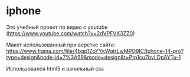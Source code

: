 # iphone

Это учебный проект по видео с youtube (https://www.youtube.com/watch?v=2dVPFVX3ZZ0)

Макет использованный при верстке сайта: https://www.figma.com/file/4bgp1ZoYYkWgtrLwMPO9IC/Iphone-14-pro?type=design&node-id=7%3A59&mode=design&t=Ptp1cu7bvLDpAYTu-1

Использовался html5 и ванильный css